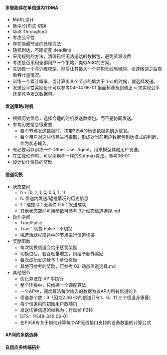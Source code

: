 #### 多智能体在单信道内TDMA
- MARL设计
- 集中/分布式 切换
- QoS Throughput
- 考虑公平性
- 存在隐藏节点的处理方法
- 随机到达，不固定死 deadline
- 采用规则的方法，清理已经无法送达的数据包，避免资源浪费
- 考虑是否采用全部用户一个策略，类似A3C的方案。
- 先训练一个与训练模型，然后让其接入一个异构无线局域网，快速微调之后查看吞吐量情况。
- 训练一个累计概率，当计算出某个节点的值大于 1-α 的时候，就选择发送。
- 发送公平性奖励设计可以参考04-04 06-01.里面都涉及到调正 α 来实现公平还是竞争发送数据包。

#### 发送策略/时机
- 根据历史信息，选择合适的时机发送数据包。而不是协同发送。
- 参考历史信息很重要
    - 每个节点发送数据时，携带32bit的历史数据包到达信息。
    - 每个用户对这些信息进行提取，形成对当前用户数据包到达模式的判断，作为状态输入。
- 有必要可以训练一个 Other User Agent。用来模型其他用户发送。
- 在生成动作时，可以采用不一样的Softmax算法，参考06-01
- 设计协作性质的奖励

#### 信道切换
- 状态空间
    - h = (0, 1, 1, 0, 0.5, 1, 1)
    - h: 信道内发送/碰撞情况的历史信息
    - 1：碰撞  0：无事件  0.5：发送成功
    - 其他状态空间可用参数可参考 02-动态信道选择.md
- 动作空间
    - True/False
    - True：切换  False：不切换
    - 挑选活跃程度适中的节点进行信道切换
- 奖励函数
    - 每次切换信道会给予惩罚奖励
    - 切换过后，若吞吐量增加，则给予额外奖励
    - 每次成功发送给予 1 单位奖励
    - 其他可参考的奖励，可参考 02-动态信道选择.md
- 其他细节
    - 优化算法在 AP 中执行
    - 整个环境中，只维持一个调度算法
    - 一个AP中，调度算法每次输入的数据为该AP内所有信道的 h
    - 信道总个数：3（因为2.4GHz的信道只有1、6、11 三个信道非重叠）
    - 每个信道内的初始用户数随机
    - 发送切换信道的帧称为：行动帧  P218
    - DFS：P348-349  06-01
    - 在P358有关于如何计算每个AP无线接口支持的设备数量的计算公式

#### AP间的多跳选择

#### 自适应多终端拓扑
